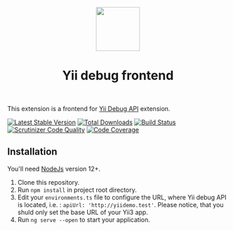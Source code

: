 <p align="center">
    <a href="https://github.com/yiisoft" target="_blank">
        <img src="https://github.com/yiisoft.png" height="100px">
    </a>
    <h1 align="center">Yii debug frontend</h1>
    <br>
</p>

This extension is a frontend for [Yii Debug API](https://github.com/yiisoft/yii-debug-api) extension.

[![Latest Stable Version](https://poser.pugx.org/yiisoft/yii-debug-api/v/stable.png)](https://packagist.org/packages/yiisoft/yii-debug-frontend)
[![Total Downloads](https://poser.pugx.org/yiisoft/yii-debug-api/downloads.png)](https://packagist.org/packages/yiisoft/yii-debug-frontend)
[![Build Status](https://travis-ci.com/yiisoft/yii-debug-api.svg?branch=master)](https://travis-ci.com/yiisoft/yii-debug-frontend)
[![Scrutinizer Code Quality](https://scrutinizer-ci.com/g/yiisoft/yii-debug-api/badges/quality-score.png?b=master)](https://scrutinizer-ci.com/g/yiisoft/yii-debug-frontend/?branch=master)
[![Code Coverage](https://scrutinizer-ci.com/g/yiisoft/yii-debug-api/badges/coverage.png?b=master)](https://scrutinizer-ci.com/g/yiisoft/yii-debug-frontend/?branch=master)

## Installation

You'll need [NodeJs](https://nodejs.org/en/) version 12+.

1. Clone this repository.
2. Run `npm install` in project root directory.
3. Edit your `environments.ts` file to configure the URL, where Yii debug API is located, i.e. : 
`apiUrl: 'http://yiidemo.test'`. Please notice, that you shuld only set the base URL of your Yii3 app.
4. Run `ng serve --open` to start your application.


